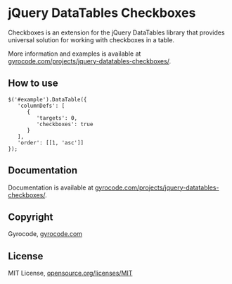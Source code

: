 jQuery DataTables Checkboxes
============================

Checkboxes is an extension for the jQuery DataTables library that provides
universal solution for working with checkboxes in a table.

More information and examples is available at
[gyrocode.com/projects/jquery-datatables-checkboxes/](http://www.gyrocode.com/projects/jquery-datatables-checkboxes/).


How to use
----------

````
$('#example').DataTable({
   'columnDefs': [
      {
         'targets': 0,
         'checkboxes': true
      }
   ],
   'order': [[1, 'asc']]
});
````

Documentation
-------------

Documentation is available at
[gyrocode.com/projects/jquery-datatables-checkboxes/](http://www.gyrocode.com/projects/jquery-datatables-checkboxes/).


Copyright
---------

Gyrocode, [gyrocode.com](http://www.gyrocode.com)


License
-------

MIT License, [opensource.org/licenses/MIT](http://www.opensource.org/licenses/MIT)
